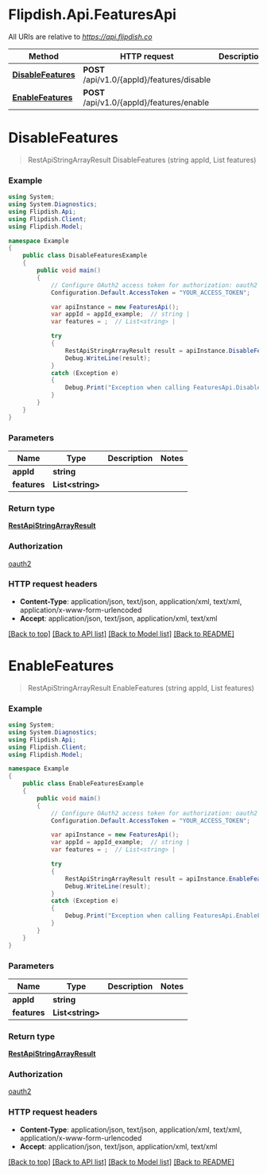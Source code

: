 # Flipdish.Api.FeaturesApi

All URIs are relative to *https://api.flipdish.co*

Method | HTTP request | Description
------------- | ------------- | -------------
[**DisableFeatures**](FeaturesApi.md#disablefeatures) | **POST** /api/v1.0/{appId}/features/disable | 
[**EnableFeatures**](FeaturesApi.md#enablefeatures) | **POST** /api/v1.0/{appId}/features/enable | 


<a name="disablefeatures"></a>
# **DisableFeatures**
> RestApiStringArrayResult DisableFeatures (string appId, List<string> features)



### Example
```csharp
using System;
using System.Diagnostics;
using Flipdish.Api;
using Flipdish.Client;
using Flipdish.Model;

namespace Example
{
    public class DisableFeaturesExample
    {
        public void main()
        {
            // Configure OAuth2 access token for authorization: oauth2
            Configuration.Default.AccessToken = "YOUR_ACCESS_TOKEN";

            var apiInstance = new FeaturesApi();
            var appId = appId_example;  // string | 
            var features = ;  // List<string> | 

            try
            {
                RestApiStringArrayResult result = apiInstance.DisableFeatures(appId, features);
                Debug.WriteLine(result);
            }
            catch (Exception e)
            {
                Debug.Print("Exception when calling FeaturesApi.DisableFeatures: " + e.Message );
            }
        }
    }
}
```

### Parameters

Name | Type | Description  | Notes
------------- | ------------- | ------------- | -------------
 **appId** | **string**|  | 
 **features** | **List&lt;string&gt;**|  | 

### Return type

[**RestApiStringArrayResult**](RestApiStringArrayResult.md)

### Authorization

[oauth2](../README.md#oauth2)

### HTTP request headers

 - **Content-Type**: application/json, text/json, application/xml, text/xml, application/x-www-form-urlencoded
 - **Accept**: application/json, text/json, application/xml, text/xml

[[Back to top]](#) [[Back to API list]](../README.md#documentation-for-api-endpoints) [[Back to Model list]](../README.md#documentation-for-models) [[Back to README]](../README.md)

<a name="enablefeatures"></a>
# **EnableFeatures**
> RestApiStringArrayResult EnableFeatures (string appId, List<string> features)



### Example
```csharp
using System;
using System.Diagnostics;
using Flipdish.Api;
using Flipdish.Client;
using Flipdish.Model;

namespace Example
{
    public class EnableFeaturesExample
    {
        public void main()
        {
            // Configure OAuth2 access token for authorization: oauth2
            Configuration.Default.AccessToken = "YOUR_ACCESS_TOKEN";

            var apiInstance = new FeaturesApi();
            var appId = appId_example;  // string | 
            var features = ;  // List<string> | 

            try
            {
                RestApiStringArrayResult result = apiInstance.EnableFeatures(appId, features);
                Debug.WriteLine(result);
            }
            catch (Exception e)
            {
                Debug.Print("Exception when calling FeaturesApi.EnableFeatures: " + e.Message );
            }
        }
    }
}
```

### Parameters

Name | Type | Description  | Notes
------------- | ------------- | ------------- | -------------
 **appId** | **string**|  | 
 **features** | **List&lt;string&gt;**|  | 

### Return type

[**RestApiStringArrayResult**](RestApiStringArrayResult.md)

### Authorization

[oauth2](../README.md#oauth2)

### HTTP request headers

 - **Content-Type**: application/json, text/json, application/xml, text/xml, application/x-www-form-urlencoded
 - **Accept**: application/json, text/json, application/xml, text/xml

[[Back to top]](#) [[Back to API list]](../README.md#documentation-for-api-endpoints) [[Back to Model list]](../README.md#documentation-for-models) [[Back to README]](../README.md)

